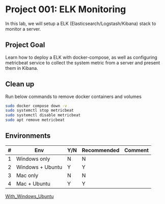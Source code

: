 # Project 001: ELK Monitoring

In this lab, we will setup a ELK (Elasticsearch/Logstash/Kibana) stack to monitor a server.

## Project Goal

Learn how to deploy a ELK with docker-compose, as well as configuring metricbeat service to collect the system metric from a server and present them in Kibana.

## Clean up

Run below commands to remove docker containers and volumes

```bash
sudo docker compose down -v
sudo systemctl stop metricbeat
sudo systemctl disable metricbeat
sudo apt remove metricbeat
```

## Environments

| #  | Env  | Y/N  | Recommended   |  Comment |
|---|---|---|---|---|
| 1 | Windows only | N | N |   |
| 2 | Windows + Ubuntu | Y | Y |   |
| 3 | Mac only | N | N |   |
| 4 | Mac + Ubuntu | Y | Y |   |

[With_Windows_Ubuntu](02_Y_Windows_Ubuntu.md)

<!--
[Windows Only doesn't work](01_N_WindowsOnly.md)

[Mac Only doesn't work](03_N_MacOnly.md)

[With_Mac_Ubuntu](04_Y_Mac_Ubuntu.md)
-->
